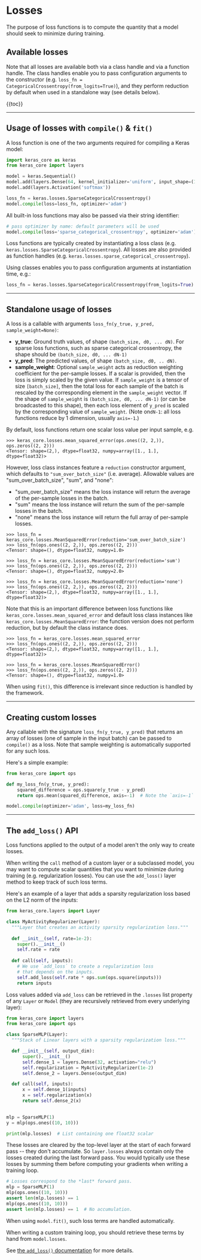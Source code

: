 # Losses

The purpose of loss functions is to compute the quantity that a model should seek
to minimize during training.


## Available losses

Note that all losses are available both via a class handle and via a function handle.
The class handles enable you to pass configuration arguments to the constructor
(e.g.
`loss_fn = CategoricalCrossentropy(from_logits=True)`),
and they perform reduction by default when used in a standalone way (see details below).


{{toc}}


---


## Usage of losses with `compile()` & `fit()`

A loss function is one of the two arguments required for compiling a Keras model:

```python
import keras_core as keras
from keras_core import layers

model = keras.Sequential()
model.add(layers.Dense(64, kernel_initializer='uniform', input_shape=(10,)))
model.add(layers.Activation('softmax'))

loss_fn = keras.losses.SparseCategoricalCrossentropy()
model.compile(loss=loss_fn, optimizer='adam')
```

All built-in loss functions may also be passed via their string identifier:

```python
# pass optimizer by name: default parameters will be used
model.compile(loss='sparse_categorical_crossentropy', optimizer='adam')
```

Loss functions are typically created by instantiating a loss class (e.g. `keras.losses.SparseCategoricalCrossentropy`).
All losses are also provided as function handles (e.g. `keras.losses.sparse_categorical_crossentropy`).

Using classes enables you to pass configuration arguments at instantiation time, e.g.:

```python
loss_fn = keras.losses.SparseCategoricalCrossentropy(from_logits=True)
```

---

## Standalone usage of losses

A loss is a callable with arguments `loss_fn(y_true, y_pred, sample_weight=None)`:

- **y_true**: Ground truth values, of shape `(batch_size, d0, ... dN)`. For
    sparse loss functions, such as sparse categorical crossentropy, the shape
    should be `(batch_size, d0, ... dN-1)`
- **y_pred**: The predicted values, of shape `(batch_size, d0, .. dN)`.
- **sample_weight**: Optional `sample_weight` acts as reduction weighting
    coefficient for the per-sample losses. If a scalar is provided, then the loss is
    simply scaled by the given value. If `sample_weight` is a tensor of size
    `[batch_size]`, then the total loss for each sample of the batch is
    rescaled by the corresponding element in the `sample_weight` vector. If
    the shape of `sample_weight` is `(batch_size, d0, ... dN-1)` (or can be
    broadcasted to this shape), then each loss element of `y_pred` is scaled
    by the corresponding value of `sample_weight`. (Note on`dN-1`: all loss
    functions reduce by 1 dimension, usually `axis=-1`.)

By default, loss functions return one scalar loss value per input sample, e.g.

```
>>> keras_core.losses.mean_squared_error(ops.ones((2, 2,)), ops.zeros((2, 2)))
<Tensor: shape=(2,), dtype=float32, numpy=array([1., 1.], dtype=float32)>
```

However, loss class instances feature a `reduction` constructor argument,
which defaults to `"sum_over_batch_size"` (i.e. average). Allowable values are
"sum_over_batch_size", "sum", and "none":

- "sum_over_batch_size" means the loss instance will return the average
    of the per-sample losses in the batch.
- "sum" means the loss instance will return the sum of the per-sample losses in the batch.
- "none" means the loss instance will return the full array of per-sample losses.

```
>>> loss_fn = keras_core.losses.MeanSquaredError(reduction='sum_over_batch_size')
>>> loss_fn(ops.ones((2, 2,)), ops.zeros((2, 2)))
<Tensor: shape=(), dtype=float32, numpy=1.0>
```
```
>>> loss_fn = keras_core.losses.MeanSquaredError(reduction='sum')
>>> loss_fn(ops.ones((2, 2,)), ops.zeros((2, 2)))
<Tensor: shape=(), dtype=float32, numpy=2.0>
```
```
>>> loss_fn = keras_core.losses.MeanSquaredError(reduction='none')
>>> loss_fn(ops.ones((2, 2,)), ops.zeros((2, 2)))
<Tensor: shape=(2,), dtype=float32, numpy=array([1., 1.], dtype=float32)>
```

Note that this is an important difference between loss functions like `keras_core.losses.mean_squared_error`
and default loss class instances like `keras_core.losses.MeanSquaredError`: the function version
does not perform reduction, but by default the class instance does.

```
>>> loss_fn = keras_core.losses.mean_squared_error
>>> loss_fn(ops.ones((2, 2,)), ops.zeros((2, 2)))
<Tensor: shape=(2,), dtype=float32, numpy=array([1., 1.], dtype=float32)>
```
```
>>> loss_fn = keras_core.losses.MeanSquaredError()
>>> loss_fn(ops.ones((2, 2,)), ops.zeros((2, 2)))
<Tensor: shape=(), dtype=float32, numpy=1.0>
```

When using `fit()`, this difference is irrelevant since reduction is handled by the framework.

---

## Creating custom losses

Any callable with the signature `loss_fn(y_true, y_pred)`
that returns an array of losses (one of sample in the input batch) can be passed to `compile()` as a loss.
Note that sample weighting is automatically supported for any such loss.

Here's a simple example:

```python
from keras_core import ops

def my_loss_fn(y_true, y_pred):
    squared_difference = ops.square(y_true - y_pred)
    return ops.mean(squared_difference, axis=-1)  # Note the `axis=-1`

model.compile(optimizer='adam', loss=my_loss_fn)
```


---

## The `add_loss()` API

Loss functions applied to the output of a model aren't the only way to
create losses.

When writing the `call` method of a custom layer or a subclassed model,
you may want to compute scalar quantities that you want to minimize during
training (e.g. regularization losses). You can use the `add_loss()` layer method
to keep track of such loss terms.

Here's an example of a layer that adds a sparsity regularization loss based on the L2 norm of the inputs:

```python
from keras_core.layers import Layer

class MyActivityRegularizer(Layer):
  """Layer that creates an activity sparsity regularization loss."""
  
  def __init__(self, rate=1e-2):
    super().__init__()
    self.rate = rate
  
  def call(self, inputs):
    # We use `add_loss` to create a regularization loss
    # that depends on the inputs.
    self.add_loss(self.rate * ops.sum(ops.square(inputs)))
    return inputs
```

Loss values added via `add_loss` can be retrieved in the `.losses` list property of any `Layer` or `Model`
(they are recursively retrieved from every underlying layer):

```python
from keras_core import layers
from keras_core import ops

class SparseMLP(Layer):
  """Stack of Linear layers with a sparsity regularization loss."""

  def __init__(self, output_dim):
      super().__init__()
      self.dense_1 = layers.Dense(32, activation="relu")
      self.regularization = MyActivityRegularizer(1e-2)
      self.dense_2 = layers.Dense(output_dim)

  def call(self, inputs):
      x = self.dense_1(inputs)
      x = self.regularization(x)
      return self.dense_2(x)
    

mlp = SparseMLP(1)
y = mlp(ops.ones((10, 10)))

print(mlp.losses)  # List containing one float32 scalar
```

These losses are cleared by the top-level layer at the start of each forward pass -- they don't accumulate.
So `layer.losses` always contain only the losses created during the last forward pass.
You would typically use these losses by summing them before computing your gradients when writing a training loop.

```python
# Losses correspond to the *last* forward pass.
mlp = SparseMLP(1)
mlp(ops.ones((10, 10)))
assert len(mlp.losses) == 1
mlp(ops.ones((10, 10)))
assert len(mlp.losses) == 1  # No accumulation.
```

When using `model.fit()`, such loss terms are handled automatically.

When writing a custom training loop, you should retrieve these terms
by hand from `model.losses`.

See [the `add_loss()` documentation](/api/layers/base_layer/#add_loss-method) for more details.
